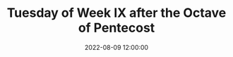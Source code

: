 ---
layout: vesperas
title:  "Tuesday of Week IX after the Octave of Pentecost"
latinTitle: "Feria III infra Hebdomanam IX post Octavam Pentecostes"
date:   2022-08-09 12:00:00
categories: jekyll css
incipit: "(c3) De(h)us(h'_) †(,) in(h) ad(h)ju(h)tó-(hi)ri(h)um(h) mé(h)um(h'_) in(h)tén(gh)de.(h.) (::) R/. Dó(h)mi(h)ne(h'_) (,) ad(h) ad(h)ju-(h)ván(h)dum(h) me(h'_) fe(h)stí(gh)na.(h.) (:) Gló-(h)ri-(h)a(h) Pá(h)tri,(h) et(h) Fí-(h)li-(h)o,(h'_) (,) et(h) Spi-(h)rí-(h)tu-(h)i(h) Sán(gh)cto.(h.) (:) Si(h)cut(h) é-(h)rat(h) in(h) prin(h)cí(h)pi-(h)o,(h) et(h) nunc,(h) et(h) sem(h)per(h.) (,) et(h) in(h) saé(h)cu-(h)la(h) sae(h)cu-(h)ló(h)rum.(h) A(gh)men.(h.) (;) Al(h)le-(i)lú(hg~)ia.(g.) (::)"
# First Antiphon
firstAnt: "(c4) QUI(h) há(f)bi(fg)tas(g) *() in(h!iwj) cæ(j_h)lis,(i_[uh:l]j) (,) mi(h)se(h)ré(i')re(h) no(g.)bis.(g.) (::)"
firstAntAnotation: "8. G"
firstAntEng: "Thou who dwellest in heaven, * have mercy on us."
firstPsalmNo: 122
firstPsalm: "(c4)Ad(g) te(h) le(j)vá(j)vi(j) ó(j)cu(j)los(j) me(k jr)os,(j.) *(:) qui(j) há(j)bi(j)tas(i) in(j) cæ(h gr)lis.(g.) (::Z) 2. Ec(j)ce(j) sic(j)ut(j) ó(j)cu(j)li(j) ser(j)vó(k jr)rum,(j.) *(:) in(j) má(j)ni(j)bus(j) do(j)mi(j)nó(j)rum(i) su(j)ó(h gr)rum.(g.) (::Z) 3. Sic(j)ut(j) ó(j)cu(j)li(j) an(j)cíl(j)læ(j) in(j) má(j)ni(j)bus(j) dó(j)mi(j)næ(j) su(k jr)æ:(j.) *(:) i(j)ta(j) ó(j)cu(j)li(j) nos(j)tri(j) ad(j) Dó(j)mi(j)num,(j) De(j)um(j) nos(j)trum,(j) do(j)nec(j) mi(j)se(j)re(j)á(i)tur(j) nos(h gr)tri.(g.) (::Z) 4. Mi(j)se(j)ré(j)re(j) nos(j)tri,(j) Dó(j)mi(j)ne,(j) mi(j)se(j)ré(j)re(j) nos(k jr)tri:(j.) *(:) qui(j)a(j) mul(j)tum(j) re(j)plé(j)ti(j) su(j)mus(j) de(j)spec(i)ti(j)ó(h gr)ne:(g.) (::Z)5. Qui(j)a(j) mul(j)tum(j) re(j)plé(j)ta(j) est(j) á(j)ni(j)ma(j)  nos(k jr)tra:(j.) *(:) op(j)pró(j)bri(j)um(j) ab(j)un(j)dán(j)ti(j)bus,(j) et(j) de(j)spéc(j)ti(j)o(i) su(j)pér(h gr)bis.(g.) (::Z) 6. Gló(j)ri(j)a(j) Pa(j)tri,(j) et(j) Fí(k)li(jr)o,(j.) *(:) et(j) Spi(j)rí(j)tu(i)i(j) Sanc(h gr)to.(g.) (::Z) 7. Sic(j)ut(j) e(j)rat(j) in(j) prin(j)cí(j)pi(j)o,(j) et(j) nunc,(j) et(j) sem(k jr)per,(j.) *(:) et(j) in(j) sǽ(j)cu(j)la(j) sæ(j)cu(j)ló(i)rum.(j) A(h gr)men.(g.) (::Z) [Ant.]() Qui(h) há(f)bi(fg)tas(g) *() in(h!iwj) cæ(j_h)lis,(i_[uh:l]j) (,) mi(h)se(h)ré(i')re(h) no(g.)bis.(g.) (::)"
firstPsalmEng: "1. To thee have I lifted up my eyes, * who dwellest in heaven.<br/>2. Behold as the eyes of servants * are on the hands of their masters,<br/>3. As the eyes of the handmaid are on the hands of her mistress: * so are our eyes unto the Lord our God, until he have mercy on us.<br/>4. Have mercy on us, O Lord, have mercy on us: * for we are greatly filled with contempt.<br/>5. For our soul is greatly filled: * we are a reproach to the rich, and contempt to the proud.<br/>6. Glory be to the Father, and to the Son, * and to the Holy Ghost.<br/>7. As it was in the beginning, is now, * and ever shall be, world without end. Amen.<br/><br/><span class='rubrics'>Ant.</span> Thou who dwellest in heaven, have mercy on us."
# Second Antiphon
secondAnt: "(c4) AD(f)ju(g)tó(h')ri(g)um(f') no(g)strum(f'_) *(,) in(f) nó(e_[uh:l]f)mi(g)ne(fe) Dó(d)mi(d)ni.(d.) (::)"
secondAntAnotation: "1. g2"
secondAntEng: "Our help is * in the name of the Lord."
secondPsalmNo: 123
secondPsalm: "(c4)Ni(f)si(gh) qui(h)a(h) Dó(h)mi(h)nus(h) e(h)rat(h) in(h) no(h)bis,(h) di(ixi)cat(h) nunc(h) Is(g)ra(h)ël:(h.) *(:) ni(h)si(h) qui(h)a(h) Dó(h)mi(h)nus(h) e(h)rat(g) in(f) no(g)bis,(ghg.) (::Z) 2. Cum(h) ex(h)súr(h)ge(h)rent(h) hó(ixi)mi(h)nes(h) in(g) nos,(h.) *(:) for(h)te(h) vi(h)vos(h) de(g)glu(f)tís(g)sent(g) nos:(ghg.) (::Z) 3. Cum(h) i(h)ra(h)sce(h)ré(h)tur(h) fu(h)ror(h) e(h)ó(ixi)rum(h) in(g) nos,(h.) *(:) fór(h)si(h)tan(h) a(h)qua(h) ab(h)sor(g)bu(f)ís(g)set(g) nos.(ghg.) (::Z) 4. Tor(h)rén(h)tem(h) per(h)trans(h)í(h)vit(h) á(ixi)ni(h)ma(h) nos(g)tra:(h.) *(:) fór(h)si(h)tan(h) per(h)trans(h)ís(h)set(h) á(h)ni(h)ma(h) nos(h)tra(h) a(h)quam(h) in(h)to(g)le(f)rá(g)bi(g)lem.(ghg.) (::Z) 5. Be(h)ne(h)díc(ixi)tus(h) Dó(g)mi(h)nus(h.) *(:) qui(h) non(h) de(h)dit(h) nos,(h) in(h) cap(h)ti(h)ó(h)nem(h) dén(h)ti(h)bus(g) e(f)ó(g)rum.(ghg.) (::)
6. A(h)ni(h)ma(h) nos(h)tra(h) sic(h)ut(h) pas(ixi)ser(h) e(h)rép(g)ta(h) est(h.) *(:) de(h) lá(h)que(h)o(g) ve(f)nán(g)ti(g)um.(ghg.) (::Z) 7. Lá(h)que(h)us(ixi) con(h)trí(g)tus(h) est,(h.) *(:) et(h) nos(h) li(h)be(h)rá(g)ti(f) su(g)mus.(ghg.) (::Z) 8. Ad(h)ju(h)tó(h)ri(h)um(h) nos(h)trum(h) in(h) nó(ixi)mi(h)ne(h) Dó(g)mi(h)ni,(h.) *(:) qui(h) fe(h)cit(h) cæ(h)lum(g) et(f) ter(g)ram.(ghg.) (::Z) 9. Gló(h)ri(h)a(h) Pa(ixi)tri,(h) et(h) Fí(g)li(h)o,(h.) *(:) et(h) Spi(h)rí(h)tu(g)i(f) Sanc(g)to.(ghg.) (::Z) 10. Sic(h)ut(h) e(h)rat(h) in(h) prin(h)cí(h)pi(h)o,(h) et(h) nunc,(ixi) et(h) sem(g)per,(h.) *(:) et(h) in(h) sǽ(h)cu(h)la(h) sæ(h)cu(h)ló(g)rum.(f) A(g)men.(ghg.) (::Z) [Ant.]() Ad(f)ju(g)tó(h')ri(g)um(f') no(g)strum(f'_) in(f) nó(e_[uh:l]f)mi(g)ne(fe) Dó(d)mi(d)ni.(d.) (::)"
secondPsalmEng: "1. If it had not been that the Lord was with us, let Israel now say: * If it had not been that the Lord was with us,<br/>2. When men rose up against us, * perhaps they had swallowed us up alive.<br/>3. When their fury was enkindled against us, * perhaps the waters had swallowed us up.<br/>4. Our soul hath passed through a torrent: * perhaps our soul had passed through a water insupportable.<br/>5. Blessed be the Lord, * who hath not given us to be a prey to their teeth.<br/>6. Our soul hath been delivered as a sparrow * out of the snare of the fowlers.<br/>7. The snare is broken, * and we are delivered.<br/>8. Our help is in the name of the Lord, * who made heaven and earth.<br/>9. Glory be to the Father, and to the Son, * and to the Holy Ghost.<br/>10. As it was in the beginning, is now, * and ever shall be, world without end. Amen.<br/><br/><span class='rubrics'>Ant.</span> Our help is in the name of the Lord."
# Third Antiphon
thirdAnt: "(c4) IN(d) cir(e_[uh:l]f)cú(g)i(e)tu(gh) pó(f)pu(e)li(d') su(e)i(d_c) *() Dó(ffg)mi(f)nus,(f.) (;) ex(f) hoc(ghg) nunc(h) et(f) us(e_[uh:l]f)que(g) in(fe) sǽ(d)cu(d)lum.(d.) (::)"
thirdAntAnotation: "1. f"
thirdAntEng: "The Lord standeth round his people * from this time forth and for evermore."
thirdPsalmNo: 124
thirdPsalm: "(c4)Qui(f) con(gh)fí(h)dunt(h) in(h) Dó(h)mi(h)no,(h) sic(ixi)ut(h) mons(h) Si(g)on:(h.) *(:) non(h) com(h)mo(h)vé(h)bi(h)tur(h) in(h) æ(h)tér(h)num,(h) qui(h) há(h)bi(h)tat(h) in(g) Je(f)rú(gh)sa(g)lem.(gf..) (::Z) 2. Mon(h)tes(h) in(h) cir(h)cú(h)i(h)tu(h) e(h)jus: †(g.) et(h) Dó(h)mi(h)nus(h) in(h) cir(h)cú(h)i(h)tu(h) pó(ixi)pu(h)li(h) su(g)i,(h.) *(:) ex(h) hoc(h) nunc(h) et(h) us(h)que(g) in(f) sǽ(gh)cu(g)lum.(gf..) (::Z) 3. Qui(h)a(h) non(h) re(h)lín(h)quet(h) Dó(h)mi(h)nus(h) vir(h)gam(h) pec(h)ca(h)tó(h)rum(h) su(h)per(h) sor(ixi)tem(h) jus(h)tó(g)rum:(h.) *(:) ut(h) non(h) ex(h)tén(h)dant(h) jus(h)ti(h) ad(h) in(h)i(h)qui(h)tá(h)tem(h) ma(g)nus(f) su(gh)as.(gf..) (::Z) 4. Bé(h)ne(h)fac,(h) Dó(ixi)mi(h)ne,(h) bo(g)nis,(h.) *(:) et(h) rec(g)tis(f) cor(gh)de.(gf..) (::Z) 5. De(h)cli(h)nán(h)tes(h) au(h)tem(h) in(h) ob(h)li(h)ga(h)ti(h)ó(h)nes(h) ad(h)dú(h)cet(h) Dó(h)mi(h)nus(h) cum(h) o(h)pe(h)rán(h)ti(h)bus(h) in(h)i(ixi)qui(h)tá(g)tem:(h.) *(:) pax(h) su(g)per(f) Is(gh)ra(g)ël.(gf..) (::Z) 6. Gló(h)ri(h)a(h) Pa(ixi)tri,(h) et(h) Fí(g)li(h)o,(h.) *(:) et(h) Spi(h)rí(h)tu(g)i(f) Sanc(gh)to.(gf..) (::Z) 7. Sic(h)ut(h) e(h)rat(h) in(h) prin(h)cí(h)pi(h)o,(h) et(h) nunc,(ixi) et(h) sem(g)per,(h.) *(:) et(h) in(h) sǽ(h)cu(h)la(h) sæ(h)cu(h)ló(g)rum.(f) A(gh)men.(gf..) (::Z) [Ant.]() In(d) cir(e_[uh:l]f)cú(g)i(e)tu(gh) pó(f)pu(e)li(d') su(e)i(d_c) Dó(ffg)mi(f)nus,(f.) (;) ex(f) hoc(ghg) nunc(h) et(f) us(e_[uh:l]f)que(g) in(fe) sǽ(d)cu(d)lum.(d.) (::)"
thirdPsalmEng: "1. They that trust in the Lord shall be as mount Sion: * he shall not be moved for ever that dwelleth in Jerusalem.<br/> 2. Mountains are round about it: * so the Lord is round about his people from henceforth now and for ever.<br/> 3. For the Lord will not leave the rod of sinners upon the lot of the just: * that the just may not stretch forth their hands to iniquity.<br/>4. Do good, O Lord, to those that are good, * and to the upright of heart.<br/>5. But such as turn aside into bonds, the Lord shall lead out with the workers of iniquity: * peace upon Israel.<br/>6. Glory be to the Father, and to the Son, * and to the Holy Ghost.<br/>7. As it was in the beginning, is now, * and ever shall be, world without end. Amen.<br/><br/><span class='rubrics'>Ant.</span> The Lord standeth round his people from this time forth and for evermore."
# Fourth Antiphon
fourthAnt: "(c3) MA(e)gni(g')fi(h)cá(i)vit(g_[uh:l]h) Dó(i_[uh:l]j)mi(ji)nus(i.) *(,) fá(h)ce(g')re(h) no(i)bís(hg)cum :(e.) (;) fa(f)cti(ed) su(f'_)mus(h) læ(g)tán(e.)tes.(e.) (::)"
fourthAntAnotation: "7. a"
fourthAntEng: "The Lord hath * done great things for us, whereof we rejoice."
fourthPsalmNo: 125
fourthPsalm: "(c3)In(hg) con(hi)ver(i)tén(i)do(i) Dó(i)mi(i)nus(i) cap(i)ti(i)vi(i)tá(k)tem(j) Si(i)on:(j.) *(:) fac(i)ti(i) su(i)mus(i) sic(i)ut(i) con(j)so(i)lá(h)ti:(gf..) (::Z) 2. Tunc(i) re(i)plé(i)tum(i) est(i) gáu(i)di(i)o(k) os(j) nos(i)trum:(j.) *(:) et(i) lin(i)gua(i) nos(i)tra(i) ex(i)sul(i)ta(j)ti(i)ó(h)ne.(gf..) (::Z) 3. Tunc(i) di(i)cent(i) in(k)ter(j) Gen(i)tes:(j.) *(:) Ma(i)gni(i)fi(i)cá(i)vit(i) Dó(i)mi(i)nus(i) fá(i)ce(i)re(j) cum(i) e(h)is.(gf..) (::Z) 4. Ma(i)gni(i)fi(i)cá(i)vit(i) Dó(i)mi(i)nus(i) fá(i)ce(i)re(k) no(j)bís(i)cum:(j.) *(:) fac(i)ti(i) su(j)mus(i) læ(i)tán(h)tes.(gf..) (::Z) 5. Con(i)vér(i)te,(i) Dó(i)mi(i)ne,(i) cap(i)ti(i)vi(i)tá(k)tem(j) nos(i)tram,(j.) *(:) sic(i)ut(i) tor(j)rens(i) in(i) aus(h)tro.(gf..) (::Z) 6. Qui(i) sé(i)mi(i)nant(k) in(j) lá(i)cri(j)mis,(j.) *(:) in(i) ex(i)sul(i)ta(i)ti(i)ó(j)ne(i) me(h)tent.(gf..) (::) 7. E(i)ún(i)tes(i) i(k)bant(j) et(j) fle(i)bant,(j.) *(:) mit(i)tén(i)tes(i) sé(j)mi(i)na(i) su(h)a.(gf..) (::Z) 8. Ve(i)ni(i)én(i)tes(i) au(i)tem(i) vé(i)ni(i)ent(i) cum(i) ex(i)sul(i)ta(k)ti(j)ó(i)ne,(j.) *(:) por(i)tán(i)tes(i) ma(i)ní(j)pu(i)los(i) su(h)os.(gf..) (::Z) 9. Gló(i)ri(i)a(i) Pa(k)tri,(j) et(j) Fí(i)li(j)o,(j.) *(:) et(i) Spi(i)rí(j)tu(i)i(i) Sanc(h)to.(gf..) (::Z) 10. Sic(i)ut(i) e(i)rat(i) in(i) prin(i)cí(i)pi(i)o,(i) et(i) nunc,(k) et(j) sem(i)per,(j.) *(:) et(i) in(i) sǽ(i)cu(i)la(i) sæ(i)cu(i)ló(j)rum.(i) A(h)men.(gf..) (::Z) [Ant.]() Ma(e)gni(g')fi(h)cá(i)vit(g_[uh:l]h) Dó(i_[uh:l]j)mi(ji)nus(i.) (,) fá(h)ce(g')re(h) no(i)bís(hg)cum :(e.) (;) fa(f)cti(ed) su(f'_)mus(h) læ(g)tán(e.)tes.(e.) (::)"
fourthPsalmEng: "1. When the Lord brought back the captivity of Sion, * we became like men comforted.<br/> 2. Then was our mouth filled with gladness; * and our tongue with joy.<br/> 3. Then shall they say among the Gentiles: * The Lord hath done great things for them.<br/> 4. The Lord hath done great things for us: * we are become joyful.<br/> 5. Turn again our captivity, O Lord, * as a stream in the south.<br/> 6. They that sow in tears * shall reap in joy.<br/> 7. Going they went and wept, * casting their seeds.<br/> 8. But coming they shall come with joyfulness, * carrying their sheaves.<br/> 9. Glory be to the Father, and to the Son, * and to the Holy Ghost.<br/> 10. As it was in the beginning, is now, * and ever shall be, world without end. Amen.<br/><br/><span class='rubrics'>Ant.</span> The Lord hath done great things for us, whereof we rejoice."
# Fifth Antiphon
fifthAnt: "(c3) DO(f')mi(e)nus(f) æ(df)dí(h')fi(i)cet(h) *() no(ij)bis(i') do(h)mum,(h.) (;) et(i) cu(h)stó(gh)di(f)at(fe) ci(f)vi(e)tá(d.)tem.(d.) (::)"
fifthAntAnotation: "5. a"
fifthAntEng: "The Lord builds * the house and keeps the city."
fifthPsalmNo: 126
fifthPsalm: "(c3)Ni(d)si(f) Dó(h)mi(h)nus(h) æ(h)di(h)fi(h)cá(h)ve(h)rit(h) do(i)mum,(h.) *(:) in(h) va(h)num(h) la(h)bo(h)ra(h)vé(h)runt(h) qui(h) æ(h)dí(i)fi(g)cant(g) e(h)am.(f.) (::Z) 2. Ni(h)si(h) Dó(h)mi(h)nus(h) cus(h)to(h)dí(h)e(h)rit(h) ci(h)vi(h)tá(i)tem,(h.) *(:) frus(h)tra(h) ví(h)gi(h)lat(h) qui(h) cus(h)tó(i)dit(g) e(h)am.(f.) (::Z) 3. Va(h)num(h) est(h) vo(h)bis(h) an(h)te(h) lu(h)cem(h) súr(i)ge(h)re:(h.) *(:) súr(h)gi(h)te(h) post(h)quam(h) se(h)dé(h)ri(h)tis,(h) qui(h) man(h)du(h)cá(h)tis(h) pa(i)nem(g) do(g)ló(h)ris.(f.) (::Z) 4. Cum(h) dé(h)de(h)rit(h) di(h)léc(h)tis(h) su(h)is(h) som(i)num:(h.) *(:) ec(h)ce(h) he(h)ré(h)di(h)tas(h) Dó(h)mi(h)ni(h) fí(h)li(h)i:(h) mer(h)ces,(h) fruc(i)tus(g) ven(h)tris.(f.) (::Z) 5. Sic(h)ut(h) sa(h)gít(h)tæ(h) in(h) ma(h)nu(h) pot(h)én(i)tis:(h.) *(:) i(h)ta(h) fí(h)li(h)i(h) ex(i)cus(g)só(h)rum.(f.) (::Z) 6. Be(h)á(h)tus(h) vir(h) qui(h) im(h)plé(h)vit(h) de(h)si(h)dé(h)ri(h)um(h) su(h)um(h) ex(h) ip(i)sis:(h.) *(:) non(h) con(h)fun(h)dé(h)tur(h) cum(h) lo(h)qué(h)tur(h) in(h)i(h)mí(h)cis(h) su(i)is(g) in(g) por(h)ta.(f.) (::Z) 7. Gló(h)ri(h)a(h) Pa(h)tri,(h) et(h) Fí(i)li(h)o,(h.) *(:) et(h) Spi(h)rí(i)tu(g)i(g) Sanc(h)to.(f.) (::Z) 8. Sic(h)ut(h) e(h)rat(h) in(h) prin(h)cí(h)pi(h)o,(h) et(h) nunc,(h) et(h) sem(i)per,(h.) *(:) et(h) in(h) sǽ(h)cu(h)la(h) sæ(h)cu(h)ló(i)rum.(g) A(h)men.(f.) (::Z) [Ant.]() Do(f')mi(e)nus(f) æ(df)dí(h')fi(i)cet(h) no(ij)bis(i') do(h)mum,(h.) (;) et(i) cu(h)stó(gh)di(f)at(fe) ci(f)vi(e)tá(d.)tem.(d.) (::)"
fifthPsalmEng: "1. Unless the Lord build the house, * they labour in vain that build it.<br/> 2. Unless the Lord keep the city, * he watcheth in vain that keepeth it.<br/> 3. It is vain for you to rise before light, * rise ye after you have sitten, you that eat the bread of sorrow.<br/> 4. When he shall give sleep to his beloved, * behold the inheritance of the Lord are children: the reward, the fruit of the womb.<br/> 5. As arrows in the hand of the mighty, * so the children of them that have been shaken.<br/> 6. Blessed is the man that hath filled the desire with them; * he shall not be confounded when he shall speak to his enemies in the gate.<br/> 7. Glory be to the Father, and to the Son, * and to the Holy Ghost.<br/> 8. As it was in the beginning, is now, * and ever shall be, world without end. Amen.<br/><br/> <span class='rubrics'>Ant.</span> The Lord builds the house and keeps the city."
# Chapter:
chapterBibRef: "2 Cor 1:3-4"
chapter: "(c3) Be(h)ne(h)díc(h)tus(h) De(h)us(h) et(h) Pa(h)ter(h) Dó(h)mi(h)ni(h) nos(h)tri(h) Je(h)su(h) Chris(h)ti,(h) Pa(h)ter(h) mi(h)se(h)ri(h)cor(h)di(h)á(h)rum,(h) et(h) De(h)us(h) to(h)tí(h)us(h) con(h)so(h)la(g)ti(f)ó(h)nis,(h.) (;) qui(h) con(h)so(h)lá(h)tur(h) nos(h) in(h) om(h)ni(h) tri(h)bu(h)la(h)ti(h)ó(h)ne(h) nos(f)tra.(ef..) (::Z) R/. De(h)o(h) grá(f)ti(e)as(ef..) (::)"
chapterEng: "Blessed be the God and Father of our Lord Jesus Christ, the Father of mercies, and the God of all comfort, who comforteth us in all our tribulation."
# Hymn:
hymn: "(c4) TEl(f)lú(f')ris(g) al(h)me(g) Cón(g')di(f)tor,(e) (,) Mun(g)di(e') so(f)lum(d) qui(c) sé(f')pa(g)rans,(f.) (;) Pul(f)sis(f') a(g)quae(h) mo(g)lé(g')sti(f)is,(e) (,) Ter(g)ram(e') de(f)dí(d)sti() im(c)mó(f')bi(d)lem:(d.) (::Z) 2. Ut(f) ger(f')men(g) ap(h)tum(g) pró(g')fe(f)rens,(e) (,) Ful(g)vis(e') de(f)có(d)ra(c) fló(f')ri(g)bus,(f.) (;) Foe(f)cún(f')da(g) fru(h)ctu(g) sí(g')ste(f)ret,(e) (,) Pa(g)stúm(e')que(f) gra(d)tum(c) réd(f')de(d)ret.(d.) (::Z) 3. Men(f)tis(f') pe(g)rú(h)stae(g) vúl(g')ne(f)ra(e) (,) Mun(g)da(e') vi(f)ró(d)re(c) grá(f')ti(g)ae:(f.) (;) Ut(f) fa(f')cta(g) fle(h)tu(g) dí(g')lu(f)at,(e) (,) Mo(g)tú(e')sque(f) pra(d)vos(c) át(f')te(d)rat.(d.) (::Z) 4. Jus(f)sis(f') tu(g)is(h) ob(g)tém(g')pe(f)ret,(e) (,) Nul(g)lis(e') ma(f)lis(d) ap(c)pró(f')xi(g)met:(f.) (;) Bo(f)nis(f') re(g)plé(h)ri(g) gáu(g')de(f)at,(e) (,) Et(g) mor(e')tis(f) i(d)ctum(c) né(f')sci(d)at.(d.) (::Z) 5. Prae(f)sta,(f') Pa(g)ter(h) pi(g)ís(g')si(f)me,(e) (,) Pa(g)trí(e')que(f) com(d)par(c) U(f')ni(g)ce,(f.) (;) Cum(f) Spí(f')ri(g)tu(h) Pa(g)rá(g')cli(f)to,(e) (,) Re(g)gnans(e') per(f) o(d)mne(c) saé(f')cu(d)lum.(d.) (::) A(ded)men.(cd..) (::)"
hymnAnnotation: "1"
hymnEng: "Earth's mighty Maker, whose command<br/> Raised from the sea the solid land;<br/> And drove each billowy heap away,<br/> And bade the earth stand firm for aye:<br/> <br/> That so, with flowers of golden hue,<br/> The seeds of each it might renew;<br/> And fruit-trees bearing fruit might yield,<br/> And pleasant pasture of the field:<br/> <br/> Our spirit’s rankling wounds efface<br/> With dewy freshness of thy grace:<br/> That grief may cleanse each deed of ill,<br/> And o’er each lust may triumph still.<br/> <br/> Let every soul thy law obey,<br/> And keep from every evil way;<br/> Rejoice each promised good to win,<br/> And flee from every mortal sin.<br/> <br/> Hear thou our prayer, Almighty King!<br/> Hear thou our praises, while we sing,<br/> Adoring with the heavenly host,<br/> The Father, Son, and Holy Ghost!<br/> Amen."
hymnVer: "Dirigátur, Dómine, orátio mea."
hymnVerEng: "O Lord, direct my prayer."
hymnRes: "Sicut incénsum in conspéctu tuo."
hymnResEng: "As incense in thy sight."
# Magnificat
magnifAnt: "(c3) EX(f)sul(ef)tá(d)vit(f) *() spí(h')ri(g)tus(f) me(h_i)us(h'_) (;) in(i) De(hg)o(f) sa(f)lu(ed)tá(ef)ri(e) me(d.)o.(d.) (::)"
magnifAntAnotation: "5 a."
magnifAntEng: "My spirit rejoices * in God, in my Saviour."
magnificat: "(c3)Ma(d)gní(f)fi(h)cat(h.) *(:) á(h)ni(h)ma(h) me(i)a(g) Dó(h)mi(f)num.(f.) (::Z) 2. Et(d) ex(f)sul(h)tá(h)vit(h) spí(h)ri(h)tus(h) me(i)us(h.) *(:) in(h) De(h)o(h) sa(h)lu(h)tá(i)ri(g) me(h)o.(f.) (::Z) 3. Qui(d)a(f) re(h)spé(h)xit(h) hu(h)mi(h)li(h)tá(h)tem(h) an(h)cíl(h)læ(h) su(i)æ:(h.) *(:) ec(h)ce(h) e(h)nim(h) ex(h) hoc(h) be(h)á(h)tam(h) me(h) di(h)cent(h) om(h)nes(h) ge(h)ne(h)ra(i)ti(g)ó(h)nes.(f.) (::Z) 4. Qui(d)a(f) fe(h)cit(h) mi(h)hi(h) ma(h)gna(h) qui(h) pot(i)ens(h) est:(h.) *(:) et(h) sanc(h)tum(h) no(i)men(g) e(h)jus.(f.) (::Z) 5. Et(d) mi(f)se(h)ri(h)cór(h)di(h)a(h) e(h)jus(h) a(h) pro(h)gé(h)ni(h)e(h) in(h) pro(h)gé(i)ni(h)es(h.) *(:) ti(h)mén(i)ti(g)bus(g) e(h)um.(f.) (::Z) 6. Fe(d)cit(f) pot(h)én(h)ti(h)am(h) in(h) brá(h)chi(h)o(h) su(i)o:(h.) *(:) di(h)spér(h)sit(h) su(h)pér(h)bos(h) men(h)te(h) cor(i)dis(g) su(h)i.(f.) (::Z) 7. De(d)pó(f)su(h)it(h) pot(h)én(h)tes(h) de(h) se(i)de,(h.) *(:) et(h) ex(h)al(h)tá(i)vit(g) hú(h)mi(f)les.(f.) (::Z) 8. E(d)su(f)ri(h)én(h)tes(h) im(h)plé(h)vit(h) bo(i)nis:(h.) *(:) et(h) dí(h)vi(h)tes(h) di(h)mí(i)sit(g) in(g)á(h)nes.(f.) (::Z) 9. Su(d)scé(f)pit(h) Is(h)ra(h)ël(h) pú(h)e(h)rum(h) su(i)um,(h.) *(:) re(h)cor(h)dá(h)tus(h) mi(h)se(h)ri(h)cór(i)di(g)æ(g) su(h)æ.(f.) (::Z) 10. Sic(d)ut(f) lo(h)cú(h)tus(h) est(h) ad(h) pa(h)tres(h) nos(i)tros,(h.) *(:) A(h)bra(h)ham(h) et(h) sé(h)mi(h)ni(h) e(i)jus(g) in(g) sǽ(h)cu(f)la.(f.) (::Z) 11. Gló(d)ri(f)a(h) Pa(h)tri,(h) et(h) Fí(i)li(h)o,(h.) *(:) et(h) Spi(h)rí(i)tu(g)i(g) Sanc(h)to.(f.) (::Z) 12. Sic(d)ut(f) e(h)rat(h) in(h) prin(h)cí(h)pi(h)o,(h) et(h) nunc,(h) et(h) sem(i)per,(h.) *(:) et(h) in(h) sǽ(h)cu(h)la(h) sæ(h)cu(h)ló(i)rum.(g) A(h)men.(f.) (::Z) [Ant.]() Ex(f)sul(ef)tá(d)vit(f) *() spí(h')ri(g)tus(f) me(h_i)us(h'_) (;) in(i) De(hg)o(f) sa(f)lu(ed)tá(ef)ri(e) me(d.)o.(d.) (::) "
magnificatEng: "1. My soul <span class='rubrics'>✠</span> doth magnify the Lord.<br/> 2. And my spirit hath rejoiced * in God my Saviour.<br/> 3. Because he hath regarded the humility of his handmaid; * for behold from henceforth all generations shall call me blessed.<br/> 4. Because he that is mighty, hath done great things to me; * and holy is his name.<br/> 5. And his mercy is from generation unto generations, * to them that fear him.<br/> 6. He hath shewed might in his arm: * he hath scattered the proud in the conceit of their heart.<br/> 7. He hath put down the mighty from their seat, * and hath exalted the humble.<br/> 8. He hath filled the hungry with good things; * and the rich he hath sent empty away.<br/> 9. He hath received Israel his servant, * being mindful of his mercy:<br/> 10. As he spoke to our fathers, * to Abraham and to his seed for ever.<br/>11. Glory be to the Father, and to the Son, * and to the Holy Ghost.<br/>12. As it was in the beginning, is now, * and ever shall be, world without end. Amen.<br/><span class='rubrics'>Ant.</span> My spirit rejoices * in God, in my Saviour."
# Collect
collect: "Adésto, Dómine, supplicatiónibus nostris: et intercessióne beáti Lauréntii Mártyris tui, cujus prævenímus festivitátem; perpétuam nobis misericórdiam benígnus impénde.<br/>Per Dóminum nostrum Jesum Christum, Fílium tuum: qui tecum vivit et regnat in unitáte Spíritus Sancti, Deus, per ómnia sǽcula sæculórum."
collectEng: "Attend, O Lord, to our supplications, and by the intercession of Thy blessed martyr, Lawrence, whose feast we anticipate, graciously bestow upon us Thy everlasting mercy.<br/>Through Jesus Christ, thy Son our Lord, Who liveth and reigneth with thee, in the unity of the Holy Ghost, God, world without end."
---